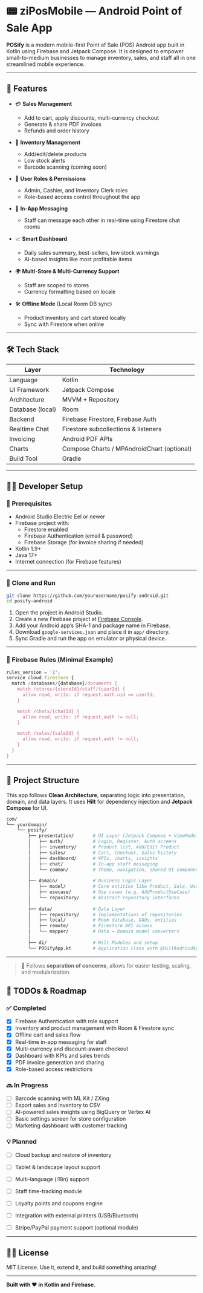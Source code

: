 # 📟 ziPosMobile — Android Point of Sale App

**POSify** is a modern mobile-first Point of Sale (POS) Android app built in Kotlin using Firebase and Jetpack Compose. It is designed to empower small-to-medium businesses to manage inventory, sales, and staff all in one streamlined mobile experience.

---

## 📱 Features

- 💳 **Sales Management**

  - Add to cart, apply discounts, multi-currency checkout
  - Generate & share PDF invoices
  - Refunds and order history

- 🛒 **Inventory Management**

  - Add/edit/delete products
  - Low stock alerts
  - Barcode scanning (coming soon)

- 👥 **User Roles & Permissions**

  - Admin, Cashier, and Inventory Clerk roles
  - Role-based access control throughout the app

- 💬 **In-App Messaging**

  - Staff can message each other in real-time using Firestore chat rooms

- 📈 **Smart Dashboard**

  - Daily sales summary, best-sellers, low stock warnings
  - AI-based insights like most profitable items

- 🌍 **Multi-Store & Multi-Currency Support**

  - Staff are scoped to stores
  - Currency formatting based on locale

- 🛠️ **Offline Mode** (Local Room DB sync)

  - Product inventory and cart stored locally
  - Sync with Firestore when online

---

## 🛠️ Tech Stack

| Layer            | Technology                                 |
| ---------------- | ------------------------------------------ |
| Language         | Kotlin                                     |
| UI Framework     | Jetpack Compose                            |
| Architecture     | MVVM + Repository                          |
| Database (local) | Room                                       |
| Backend          | Firebase Firestore, Firebase Auth          |
| Realtime Chat    | Firestore subcollections & listeners       |
| Invoicing        | Android PDF APIs                           |
| Charts           | Compose Charts / MPAndroidChart (optional) |
| Build Tool       | Gradle                                     |

---

## 🧑‍💻 Developer Setup

### 🔧 Prerequisites

- Android Studio Electric Eel or newer
- Firebase project with:
  - Firestore enabled
  - Firebase Authentication (email & password)
  - Firebase Storage (for invoice sharing if needed)
- Kotlin 1.9+
- Java 17+
- Internet connection (for Firebase features)

---

### 🚀 Clone and Run

```bash
git clone https://github.com/yourusername/posify-android.git
cd posify-android
```

1. Open the project in Android Studio.
2. Create a new Firebase project at [Firebase Console](https://console.firebase.google.com/).
3. Add your Android app’s SHA-1 and package name in Firebase.
4. Download `google-services.json` and place it in `app/` directory.
5. Sync Gradle and run the app on emulator or physical device.

---

### 🔐 Firebase Rules (Minimal Example)

```js
rules_version = '2';
service cloud.firestore {
  match /databases/{database}/documents {
    match /stores/{storeId}/staff/{userId} {
      allow read, write: if request.auth.uid == userId;
    }

    match /chats/{chatId} {
      allow read, write: if request.auth != null;
    }

    match /sales/{saleId} {
      allow read, write: if request.auth != null;
    }
  }
}
```

---

## 📂 Project Structure

This app follows **Clean Architecture**, separating logic into presentation, domain, and data layers. It uses **Hilt** for dependency injection and **Jetpack Compose** for UI.

```bash
com/
└── yourdomain/
    └── posify/
        ├── presentation/       # UI Layer (Jetpack Compose + ViewModels)
        │   ├── auth/           # Login, Register, Auth screens
        │   ├── inventory/      # Product list, Add/Edit Product
        │   ├── sales/          # Cart, Checkout, Sales history
        │   ├── dashboard/      # KPIs, charts, insights
        │   ├── chat/           # In-app staff messaging
        │   └── common/         # Theme, navigation, shared UI components
        │
        ├── domain/             # Business Logic Layer
        │   ├── model/          # Core entities like Product, Sale, User
        │   ├── usecase/        # Use cases (e.g. AddProductUseCase)
        │   └── repository/     # Abstract repository interfaces
        │
        ├── data/               # Data Layer
        │   ├── repository/     # Implementations of repositories
        │   ├── local/          # Room database, DAOs, entities
        │   ├── remote/         # Firestore API access
        │   └── mapper/         # Data ↔ Domain model converters
        │
        ├── di/                 # Hilt Modules and setup
        └── POSifyApp.kt        # Application class with @HiltAndroidApp
```

---
> 🧼 Follows **separation of concerns**, allows for easier testing, scaling, and modularization.

## 📌 TODOs & Roadmap

### ✅ Completed

- [x] Firebase Authentication with role support  
- [x] Inventory and product management with Room & Firestore sync  
- [x] Offline cart and sales flow  
- [x] Real-time in-app messaging for staff  
- [x] Multi-currency and discount-aware checkout  
- [x] Dashboard with KPIs and sales trends  
- [x] PDF invoice generation and sharing  
- [x] Role-based access restrictions  

### 🔜 In Progress

- [ ] Barcode scanning with ML Kit / ZXing  
- [ ] Export sales and inventory to CSV  
- [ ] AI-powered sales insights using BigQuery or Vertex AI  
- [ ] Basic settings screen for store configuration  
- [ ] Marketing dashboard with customer tracking  

### 💡 Planned

- [ ] Cloud backup and restore of inventory  
- [ ] Tablet & landscape layout support  
- [ ] Multi-language (i18n) support  
- [ ] Staff time-tracking module  
- [ ] Loyalty points and coupons engine  
- [ ] Integration with external printers (USB/Bluetooth)  
- [ ] Stripe/PayPal payment support (optional module)  


---

## 👨‍💼 License

MIT License. Use it, extend it, and build something amazing!

---

**Built with ❤️ in Kotlin and Firebase.**

